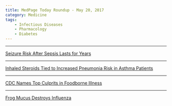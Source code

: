 ```yaml
---
title: MedPage Today Roundup - May 20, 2017
category: Medicine
tags:
    - Infectious Diseases
    - Pharmacology
    - Diabetes
---
```


***
[Seizure Risk After Sepsis Lasts for Years](http://www.medpagetoday.com/MeetingCoverage/AAN/64738?xid=nl_mpt_DHE_2017-04-26&eun=g1123932d0r&pos=5)

***
[Inhaled Steroids Tied to Increased Pneumonia Risk in Asthma Patients](https://www.medpagetoday.com/AllergyImmunology/Asthma/64716?xid=nl_mpt_DHE_2017-04-22&eun=g1123932d0r&pos=0)

***
[CDC Names Top Culprits in Foodborne Illness](https://www.medpagetoday.com/InfectiousDisease/PublicHealth/64674?xid=nl_mpt_DHE_2017-04-21&eun=g1123932d0r&pos=0)

***
[Frog Mucus Destroys Influenza](https://www.medpagetoday.com/infectiousdisease/uritheflu/64683)